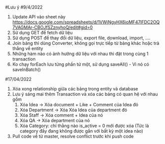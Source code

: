 #Lưu ý
#9/4/2022
1. Update API vào sheet này https://docs.google.com/spreadsheets/d/1VWjNgyHX6ioMF47lFDC2OQ7VAGMAr-CBOJfSZznyhoQ/edit#gid=0
2. Sử dụng GET để fetch dữ liệu
3. Sử dụng POST để thay đổi dữ liệu, export file, download, import, ....
4. Join bảng thì dùng Converter, không gọi trực tiếp từ bảng khác hoặc trả thẳng về entity
5. Những hàm nào có ảnh hưởng dữ liệu với nhau thì đặt trong cùng 1 transaction
6. Ko chạy forEach lưu từng phần tử một, sử dụng saveAll() - Vì nó có saveInBatch()


#17/04/2022
1. Xóa xong relationship giữa các bảng trong entity và database
2. Lưu ý sáng mai thêm Transaction và xóa các bảng có quan hệ với nhau gồm
   1. Xóa Idea -> Xóa document + Like + Comment của Idea đó
   2. Xóa Department -> Xóa Xóa Idea của department đó
   3. Xóa Staff -> Xóa comment + Idea của nó
   4. Xóa QA -> Xóa department của nó
   5. Xóa Category: chỉ thằng nào is_active = 0 mới được xóa (Tức là category đấy đang không được gắn với bất kỳ một idea nào)
3. Pull code về từ master, resolve conflict trước khi push code